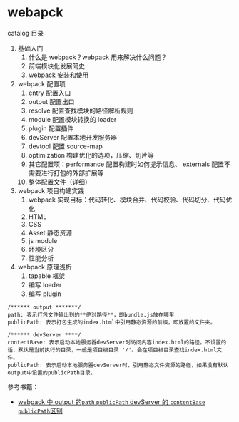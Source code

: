 # webapck

catalog 目录

1. 基础入门
    1. 什么是 webpack？webpack 用来解决什么问题？
    1. 前端模块化发展简史
    1. webpack 安装和使用
1. webpack 配置项
    1. entry 配置入口
    1. output 配置出口
    1. resolve 配置查找模块的路径解析规则
    1. module 配置模块转换的 loader
    1. plugin 配置插件
    1. devServer 配置本地开发服务器
    1. devtool 配置 source-map
    1. optimization 构建优化的选项，压缩、切片等
    1. 其它配置项：performance 配置构建时如何提示信息、 externals 配置不需要进行打包的外部扩展等
    1. 整体配置文件（详细）
1. webpack 项目构建实践
    1. webpack 实现目标：代码转化、模块合并、代码校验、代码切分、代码优化
    1. HTML
    1. CSS
    1. Asset 静态资源
    1. js module
    1. 环境区分
    1. 性能分析
1. webpack 原理浅析
    1. tapable 框架
    1. 编写 loader
    1. 编写 plugin

```
/****** output *******/
path: 表示打包文件输出到的**绝对路径**，即bundle.js放在哪里
publicPath: 表示打包生成的index.html中引用静态资源的前缀，即放置的文件夹。

/****** devServer ****/
contentBase: 表示启动本地服务器devServer时访问内容index.html的路径。不设置的话，默认是当前执行的目录，一般是项目根目录 '/'。会在项目根目录查找index.html文件。
publicPath: 表示启动本地服务器devServer时，引用静态文件资源的路径，如果没有默认output中设置的publicPath目录。
```

参考书籍：

-  [webpack 中 output 的`path` `publicPath` devServer 的 `contentBase` `publicPath`区别](https://juejin.im/post/5bb085dd6fb9a05cd24da5cf)
